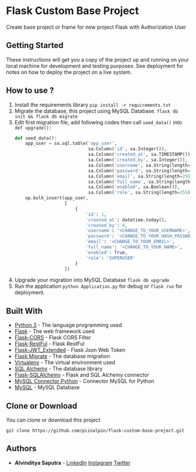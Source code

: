 # Flask Custom Base Project
Create base project or frame for new project Flask with Authorization User

## Getting Started

These instructions will get you a copy of the project up and running on your local machine for development and testing purposes. See deployment for notes on how to deploy the project on a live system.

## How to use ?
1. Install the requirements library `pip install -r requirements.txt`
2. Migrate the database, this project using MySQL Database. `flask db init && flask db migrate`
3. Edit first migration file, add following codes then call `seed_data()` into `def upgrade():`
    ```Python
    def seed_data():
        app_user = sa.sql.table('app_user',
                                sa.Column('id', sa.Integer()),
                                sa.Column('created_at', sa.TIMESTAMP()),
                                sa.Column('created_by', sa.Integer()),
                                sa.Column('username', sa.String(length=255)),
                                sa.Column('password', sa.String(length=255)),
                                sa.Column('email', sa.String(length=255)),
                                sa.Column('full_name', sa.String(length=255)),
                                sa.Column('enabled', sa.Boolean()),
                                sa.Column('role', sa.String(length=255)))
        op.bulk_insert(app_user,
                       [
                           {
                               'id': 1,
                               'created_at': datetime.today(),
                               'created_by': 0,
                               'username': '<CHANGE_TO_YOUR_USERNAME>',
                               'password': '<CHANGE_TO_YOUR_HASH_PASSWORD>',
                               'email': '<CHANGE_TO_YOUR_EMAIL>',
                               'full_name': '<CHANGE_TO_YOUR_NAME>',
                               'enabled': True,
                               'role': 'SUPERUSER'
                           }
                       ])
    ```
4. Upgrade your migration into MySQL Database `flask db upgrade`
5. Run the application `python Application.py` for debug or `flask run` for deployment.

## Built With

* [Python 3](https://www.python.org/download/releases/3.0/) - The language programming used
* [Flask](http://flask.pocoo.org/) - The web framework used
* [Flask-CORS](https://flask-cors.readthedocs.io/en/latest/) - Flask CORS Filter
* [Flask-RestFul](https://flask-restful.readthedocs.io/en/latest/) - Flask RestFul
* [Flask-JWT_Extended](https://flask-jwt-extended.readthedocs.io/en/stable/) - Flask Json Web Token
* [Flask Migrate](https://pypi.org/project/Flask-Migrate/) - The database migration
* [Virtualenv](https://virtualenv.pypa.io/en/latest/) - The virtual environment used
* [SQL Alchemy](https://www.sqlalchemy.org/) - The database library
* [Flask-SQLAlchemy](http://flask-sqlalchemy.pocoo.org/2.3/) - Flask and SQL Alchemy connector
* [MySQL Connector Python](https://pypi.org/project/mysql-connector-python/) - Connector MySQL for Python
* [MySQL](https://www.mysql.com/) - MySQL Database


## Clone or Download

You can clone or download this project
```
git clone https://github.com/piinalpin/flask-custom-base-project.git
```

## Authors

* **Alvinditya Saputra** - [LinkedIn](https://linkedin.com/in/piinalpin) [Instagram](https://www.instagram.com/piinalpin) [Twitter](https://www.twitter.com/piinalpin)
